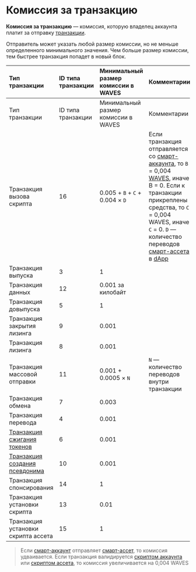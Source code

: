# Комиссия за транзакцию

**Комиссия за транзакцию** — комиссия, которую владелец аккаунта платит за отправку [транзакции](/blockchain/transaction.md).

Отправитель может указать любой размер комиссии, но не меньше определенного минимального значения. Чем больше размер комиссии, тем быстрее транзакция попадет в новый блок.

| Тип транзакции | ID типа транзакции | Минимальный размер комиссии в WAVES | Комментарии |
| :--- | :--- | :--- | :--- |
| Тип транзакции | ID типа транзакции | Минимальный размер комиссии в WAVES | Комментарии |
| Транзакция вызова скрипта | 16 | 0.005 + `B` + `C` + 0.004 × `D` | Если транзакция отправляется со [смарт-аккаунта](/blockchain/smart-account.md), то `B` = 0,004 [WAVES](/blockchain/token/waves.md), иначе B = 0. Если к транзакции прикреплены средства, то `С` = 0,004 WAVES, иначе `С` = 0. `D` —  количество переводов [смарт-ассета](/blockchain/smart-asset.md) в [dApp](/blockchain/dapp.md) |
| Транзакция выпуска | 3 | 1 | |
| Транзакция данных | 12 | 0.001 за килобайт | |
| Транзакция довыпуска | 5 | 1 | |
| Транзакция закрытия лизинга | 9 | 0.001 | |
| Транзакция лизинга | 8 | 0.001 | |
| Транзакция массовой отправки | 11 | 0.001 + 0.0005 × `N ` | `N` — количество переводов внутри транзакции |
| Транзакция обмена | 7 | 0.003 | |
| Транзакция перевода | 4 | 0.001 | |
| [Транзакция сжигания токенов](/blockchain/transaction-type/burn-transaction.md) | 6 | 0.001 | |
| [Транзакция создания псевдонима](/blockchain/transaction-type/alias-transaction.md) | 10 | 0.001 | |
| Транзакция спонсирования | 14 | 1 | |
| Транзакция установки скрипта | 13 | 0.01 | |
| Транзакция установки скрипта ассета | 15 | 1 | |

> Если [смарт-аккаунт](/blockchain/smart-account.md) отправляет [смарт-ассет](/blockchain/smart-asset.md), то комиссия удваивается.
Если транзакция валидируется [скриптом аккаунта](/blockchain/account-script.md) или [скриптом ассета](/blockchain/account-script.md), то комиссия увеличивается на 0,004 WAVES